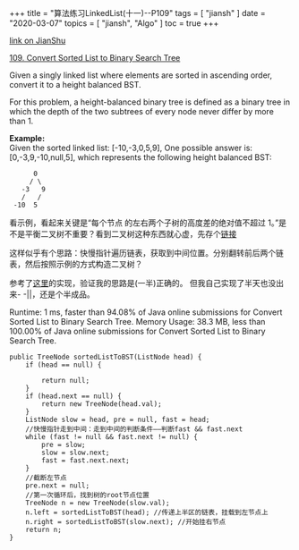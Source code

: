 +++
title = "算法练习LinkedList(十一)--P109"
tags = [
    "jiansh"
]
date = "2020-03-07"
topics = [
    "jiansh",
    "Algo"
]
toc = true
+++



[link on JianShu](https://www.jianshu.com/p/4781e504ed19)

[109. Convert Sorted List to Binary Search Tree](https://leetcode.com/problems/convert-sorted-list-to-binary-search-tree/) 

Given a singly linked list where elements are sorted in ascending order, convert it to a height balanced BST.

For this problem, a height-balanced binary tree is defined as a binary tree in which the depth of the two subtrees of every node never differ by more than 1.

**Example:**  
Given the sorted linked list: [-10,-3,0,5,9], One possible answer is: [0,-3,9,-10,null,5], which represents the following height balanced BST:
```
      0
     / \
   -3   9
   /   /
 -10  5
```
看示例，看起来关键是“每个节点 的左右两个子树的高度差的绝对值不超过 1。”是不是平衡二叉树不重要？看到二叉树这种东西就心虚，先存个[链接](https://blog.csdn.net/xiaohui987987/article/details/81347463)

这样似乎有个思路：快慢指针遍历链表，获取到中间位置。分别翻转前后两个链表，然后按照示例的方式构造二叉树？


参考了[这里](https://leetcode.com/problems/convert-sorted-list-to-binary-search-tree/discuss/35476/Share-my-JAVA-solution-1ms-very-short-and-concise./229025)的实现，验证我的思路是(一半)正确的。 但我自己实现了半天也没出来- -||，还是个半成品。

Runtime: 1 ms, faster than 94.08% of Java online submissions for Convert Sorted List to Binary Search Tree.
Memory Usage: 38.3 MB, less than 100.00% of Java online submissions for Convert Sorted List to Binary Search Tree.
```
public TreeNode sortedListToBST(ListNode head) {
    if (head == null) {

        return null;
    }
    if (head.next == null) {
        return new TreeNode(head.val);
    }
    ListNode slow = head, pre = null, fast = head;
    //快慢指针走到中间：走到中间的判断条件——判断fast && fast.next
    while (fast != null && fast.next != null) {
        pre = slow;
        slow = slow.next;
        fast = fast.next.next;
    }
    //截断左节点
    pre.next = null;
    //第一次循环后，找到树的root节点位置
    TreeNode n = new TreeNode(slow.val);
    n.left = sortedListToBST(head); //传递上半区的链表，挂载到左节点上
    n.right = sortedListToBST(slow.next); //开始挂右节点
    return n;
}
```

